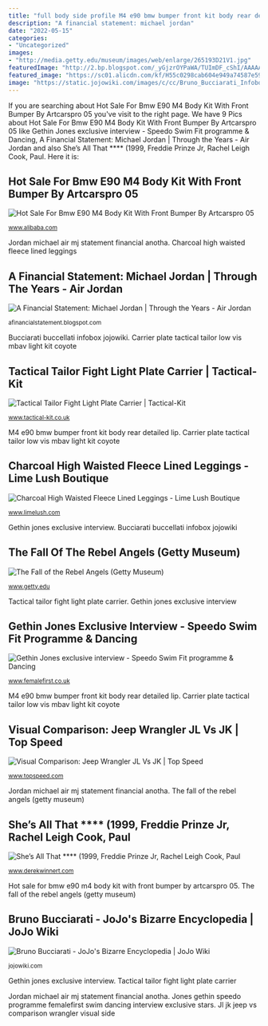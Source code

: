 ```yaml
---
title: "full body side profile M4 e90 bmw bumper front kit body rear detailed lip"
description: "A financial statement: michael jordan"
date: "2022-05-15"
categories:
- "Uncategorized"
images:
- "http://media.getty.edu/museum/images/web/enlarge/265193D21V1.jpg"
featuredImage: "http://2.bp.blogspot.com/_yGjzrOYPaWA/TUImDF_cShI/AAAAAAAAB1I/AopkOo6kICU/s1600/mj+11.jpg"
featured_image: "https://sc01.alicdn.com/kf/H55c0298cab604e949a74587e59e18ff0T/239173696/H55c0298cab604e949a74587e59e18ff0T.jpg"
image: "https://static.jojowiki.com/images/c/cc/Bruno_Bucciarati_Infobox_Manga.png"
---
```


If you are searching about Hot Sale For Bmw E90 M4 Body Kit With Front Bumper By Artcarspro 05 you've visit to the right page. We have 9 Pics about Hot Sale For Bmw E90 M4 Body Kit With Front Bumper By Artcarspro 05 like Gethin Jones exclusive interview - Speedo Swim Fit programme &amp; Dancing, A Financial Statement: Michael Jordan | Through the Years - Air Jordan and also She’s All That **** (1999, Freddie Prinze Jr, Rachel Leigh Cook, Paul. Here it is:

## Hot Sale For Bmw E90 M4 Body Kit With Front Bumper By Artcarspro 05

![Hot Sale For Bmw E90 M4 Body Kit With Front Bumper By Artcarspro 05](https://sc01.alicdn.com/kf/H55c0298cab604e949a74587e59e18ff0T/239173696/H55c0298cab604e949a74587e59e18ff0T.jpg "Hot sale for bmw e90 m4 body kit with front bumper by artcarspro 05")

<small>www.alibaba.com</small>

Jordan michael air mj statement financial anotha. Charcoal high waisted fleece lined leggings

## A Financial Statement: Michael Jordan | Through The Years - Air Jordan

![A Financial Statement: Michael Jordan | Through the Years - Air Jordan](http://2.bp.blogspot.com/_yGjzrOYPaWA/TUImDF_cShI/AAAAAAAAB1I/AopkOo6kICU/s1600/mj+11.jpg "Bruno bucciarati")

<small>afinancialstatement.blogspot.com</small>

Bucciarati buccellati infobox jojowiki. Carrier plate tactical tailor low vis mbav light kit coyote

## Tactical Tailor Fight Light Plate Carrier | Tactical-Kit

![Tactical Tailor Fight Light Plate Carrier | Tactical-Kit](http://www.tactical-kit.co.uk/ekmps/shops/tacticalkit/images/tactical-tailor-low-vis-mbav-plate-carrier-colour-size-coyote-tan-x-large-[2]-13891-p.jpg "Visual comparison: jeep wrangler jl vs jk")

<small>www.tactical-kit.co.uk</small>

M4 e90 bmw bumper front kit body rear detailed lip. Carrier plate tactical tailor low vis mbav light kit coyote

## Charcoal High Waisted Fleece Lined Leggings - Lime Lush Boutique

![Charcoal High Waisted Fleece Lined Leggings - Lime Lush Boutique](https://cdn11.bigcommerce.com/s-1t2hv5/images/stencil/original/products/27187/258843/charcoal-high-waisted-fleece-lined-leggings-front_10232019__64186.1572908027.jpg?c=2 "Visual comparison: jeep wrangler jl vs jk")

<small>www.limelush.com</small>

Gethin jones exclusive interview. Bucciarati buccellati infobox jojowiki

## The Fall Of The Rebel Angels (Getty Museum)

![The Fall of the Rebel Angels (Getty Museum)](http://media.getty.edu/museum/images/web/enlarge/265193D21V1.jpg "M4 e90 bmw bumper front kit body rear detailed lip")

<small>www.getty.edu</small>

Tactical tailor fight light plate carrier. Gethin jones exclusive interview

## Gethin Jones Exclusive Interview - Speedo Swim Fit Programme &amp; Dancing

![Gethin Jones exclusive interview - Speedo Swim Fit programme &amp; Dancing](https://www.femalefirst.co.uk/image-library/port/500/g/gethin-jones-after-his-six-week-get-speed-fit-training-programme-speedo.jpg "A financial statement: michael jordan")

<small>www.femalefirst.co.uk</small>

M4 e90 bmw bumper front kit body rear detailed lip. Carrier plate tactical tailor low vis mbav light kit coyote

## Visual Comparison: Jeep Wrangler JL Vs JK | Top Speed

![Visual Comparison: Jeep Wrangler JL Vs JK | Top Speed](https://pictures.topspeed.com/IMG/crop/201711/visual-comparison-je-3_800x0w.jpg "Charcoal high waisted fleece lined leggings")

<small>www.topspeed.com</small>

Jordan michael air mj statement financial anotha. The fall of the rebel angels (getty museum)

## She’s All That **** (1999, Freddie Prinze Jr, Rachel Leigh Cook, Paul

![She’s All That **** (1999, Freddie Prinze Jr, Rachel Leigh Cook, Paul](http://derekwinnert.com/wp-content/uploads/2014/01/PW2.jpg "Paul walker kieran culkin lillard matthew shes")

<small>www.derekwinnert.com</small>

Hot sale for bmw e90 m4 body kit with front bumper by artcarspro 05. The fall of the rebel angels (getty museum)

## Bruno Bucciarati - JoJo&#039;s Bizarre Encyclopedia | JoJo Wiki

![Bruno Bucciarati - JoJo&#039;s Bizarre Encyclopedia | JoJo Wiki](https://static.jojowiki.com/images/c/cc/Bruno_Bucciarati_Infobox_Manga.png "Paul walker kieran culkin lillard matthew shes")

<small>jojowiki.com</small>

Gethin jones exclusive interview. Tactical tailor fight light plate carrier

Jordan michael air mj statement financial anotha. Jones gethin speedo programme femalefirst swim dancing interview exclusive stars. Jl jk jeep vs comparison wrangler visual side
